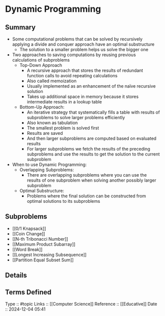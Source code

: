 # Dynamic Programming

## Summary

- Some computational problems that can be solved by recursively applying a divide and conquer approach have an optimal substructure
	- The solution to a smaller problem helps us solve the bigger one
- Two approaches to saving computations by reusing previous calculations of subproblems
	- Top-Down Approach
		- A recursive approach that stores the results of redundant function calls to avoid repeating calculations
		- Also called memoization
		- Usually implemented as an enhancement of the naïve recursive solution
		- Takes up additional space in memory because it stores intermediate results in a lookup table
	- Bottom-Up Approach:
		- An iterative strategy that systematically fills a table with results of subproblems to solve larger problems efficiently
		- Also known as tabulation
		- The smallest problem is solved first
		- Results are saved
		- And then larger subproblems are computed based on evaluated results
		- For larger subproblems we fetch the results of the preceding subproblems and use the results to get the solution to the current subproblem
- When to use Dynamic Programming:
	- Overlapping Subproblems:
		- There are overlapping subproblems where you can use the results of one subproblem when solving another possibly larger subproblem
	- Optimal Substructure:
		- Problems where the final solution can be constructed from optimal solutions to its subproblems
## Subproblems

- [[0/1 Knapsack]]
- [[Coin Change]]
- [[N-th Tribonacci Number]]
- [[Maximum Product Subarray]]
- [[Word Break]]
- [[Longest Increasing Subsequence]]
- [[Partition Equal Subset Sum]]
## Details

## Terms Defined


Type :: #topic
Links :: [[Computer Science]]
Reference :: [[Educative]]
Date ::  2024-12-04 05:41